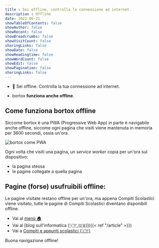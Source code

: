 ```yaml
---
title : Sei offline, controlla la connessione ad internet.
description : Offline
date: 2022-06-21
showTableOfContents: false
showAuthor: false
showRecent: false
showBreadcrumbs: false
showVisitCount: false
sharingLinks: false
showDate: false
showReadingtime: false
showWordCount: false
showEdit: false
showPagination: false
sharingLinks: false
---
```


* :mobile_phone_off: Sei offline. Controlla la tua connessione ad internet.

* bortox **funziona anche offline**. 

## Come funziona bortox offline

Siccome bortox è una PWA (Progressive Web App) in parte è navigabile anche offline, siccome ogni pagina che visiti viene mantenuta in memoria per 3600 secondi, ossia un'ora.

![bortox come PWA](/pwa.png)

Ogni volta che visiti una pagina, un _service worker_ copia per un'ora sul dispositivo:

* la pagina stessa
* le pagine collegate a quella pagina

## Pagine (forse) usufruibili offline:

Le pagine visitate restano offline per un'ora, ma appena Compiti Scolastici viene visitato, tutte le pagine di Compiti Scolastici diventano disponibili offline.

* Vai al [menù :house:](https://bortox.it/)
* Vai al [blog sull'informatica (:it:,:uk:)]({{< ref "/article" >}})
* Vai a <a target="_blank" href="https://bortox.it/Compiti-scolastici/">Compiti e appunti scolastici (🇮🇹)</a>

Buona navigazione offline!